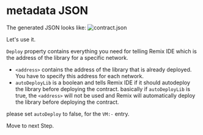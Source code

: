 # metadata JSON

The generated JSON looks like:
![contract.json](https://github.com/ethereum/remix-workshops/raw/master/deployWithLibraries/2_deploy_library/remix_metadata.png "contract.json")

Let's use it.

`Deploy` property contains everything you need for telling Remix IDE which is the address of the library for a specific network.

 - `<address>` contains the address of the library that is already deployed. You have to specify this address for each network.
 - `autoDeployLib` is a boolean and tells Remix IDE if it should autodeploy the library before deploying the contract.
    basically if `autoDeployLib` is true, the `<address>` will not be used and Remix will automatically deploy the library before deploying the contract.

please set `autoDeploy` to false, for the `VM:-` entry.

Move to next Step.

